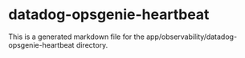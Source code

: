 # datadog-opsgenie-heartbeat
This is a generated markdown file for the app/observability/datadog-opsgenie-heartbeat directory.
